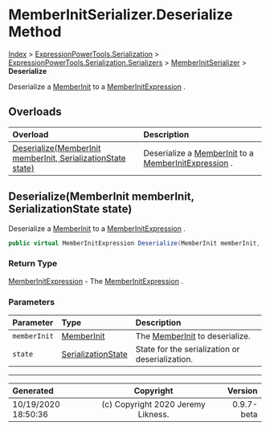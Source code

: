 ﻿# MemberInitSerializer.Deserialize Method

[Index](../index.md) > [ExpressionPowerTools.Serialization](ExpressionPowerTools.Serialization.a.md) > [ExpressionPowerTools.Serialization.Serializers](ExpressionPowerTools.Serialization.Serializers.n.md) > [MemberInitSerializer](ExpressionPowerTools.Serialization.Serializers.MemberInitSerializer.cs.md) > **Deserialize**

Deserialize a [MemberInit](ExpressionPowerTools.Serialization.Serializers.MemberInit.cs.md) to a [MemberInitExpression](https://docs.microsoft.com/dotnet/api/system.linq.expressions.memberinitexpression) .

## Overloads

| Overload | Description |
| :-- | :-- |
| [Deserialize(MemberInit memberInit, SerializationState state)](#deserializememberinit-memberinit-serializationstate-state) | Deserialize a [MemberInit](ExpressionPowerTools.Serialization.Serializers.MemberInit.cs.md) to a [MemberInitExpression](https://docs.microsoft.com/dotnet/api/system.linq.expressions.memberinitexpression) . |
## Deserialize(MemberInit memberInit, SerializationState state)

Deserialize a [MemberInit](ExpressionPowerTools.Serialization.Serializers.MemberInit.cs.md) to a [MemberInitExpression](https://docs.microsoft.com/dotnet/api/system.linq.expressions.memberinitexpression) .

```csharp
public virtual MemberInitExpression Deserialize(MemberInit memberInit, SerializationState state)
```

### Return Type

 [MemberInitExpression](https://docs.microsoft.com/dotnet/api/system.linq.expressions.memberinitexpression)  - The [MemberInitExpression](https://docs.microsoft.com/dotnet/api/system.linq.expressions.memberinitexpression) .

### Parameters

| Parameter | Type | Description |
| :-- | :-- | :-- |
| `memberInit` | [MemberInit](ExpressionPowerTools.Serialization.Serializers.MemberInit.cs.md) | The [MemberInit](ExpressionPowerTools.Serialization.Serializers.MemberInit.cs.md) to deserialize. |
| `state` | [SerializationState](ExpressionPowerTools.Serialization.Serializers.SerializationState.cs.md) | State for the serialization or deserialization. |



---

| Generated | Copyright | Version |
| :-- | :-: | --: |
| 10/19/2020 18:50:36 | (c) Copyright 2020 Jeremy Likness. | 0.9.7-beta |
